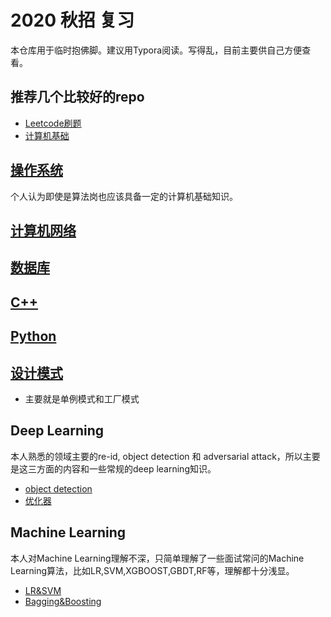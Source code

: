 # 2020 秋招 复习

本仓库用于临时抱佛脚。建议用Typora阅读。写得乱，目前主要供自己方便查看。

## 推荐几个比较好的repo

* [Leetcode刷题](https://github.com/labuladong/fucking-algorithm)
* [计算机基础](https://github.com/CyC2018/CS-Notes)

## [操作系统](os.md)
个人认为即使是算法岗也应该具备一定的计算机基础知识。

## [计算机网络](network.md)

## [数据库](dataset.md)

## [C++](C++.md) 

## [Python](python.md) 

## [设计模式](design_pattern.md)

* 主要就是单例模式和工厂模式

## Deep Learning 

本人熟悉的领域主要的re-id, object detection 和 adversarial attack，所以主要是这三方面的内容和一些常规的deep learning知识。
* [object detection](object_detection.md) 
* [优化器](optimizer.md)

## Machine Learning 
本人对Machine Learning理解不深，只简单理解了一些面试常问的Machine Learning算法，比如LR,SVM,XGBOOST,GBDT,RF等，理解都十分浅显。

* [LR&SVM](lr_svm.md)
* [Bagging&Boosting](bagging_boosting.md)
